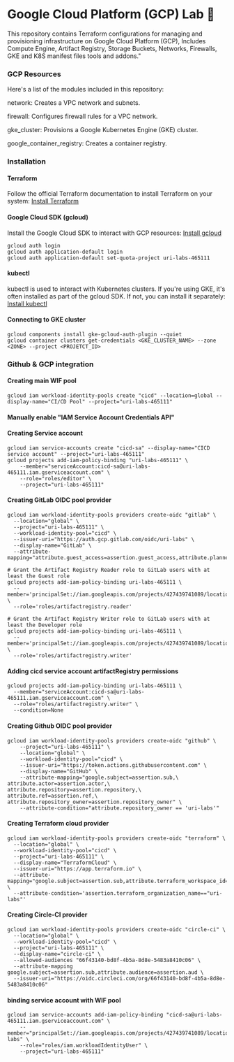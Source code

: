 # Google Cloud Platform (GCP) Lab 🚀
This repository contains Terraform configurations for managing and provisioning infrastructure on Google Cloud Platform (GCP), Includes Compute Engine, Artifact Registry, Storage Buckets, Networks, Firewalls, GKE and K8S manifest files tools and addons."

### GCP Resources

Here's a list of the modules included in this repository:

network: Creates a VPC network and subnets.

firewall: Configures firewall rules for a VPC network.

gke_cluster: Provisions a Google Kubernetes Engine (GKE) cluster.

google_container_registry: Creates a container registry.

### Installation

#### Terraform

Follow the official Terraform documentation to install Terraform on your system: [Install Terraform](https://learn.hashicorp.com/terraform/getting-started/install.html)

#### Google Cloud SDK (gcloud)

Install the Google Cloud SDK to interact with GCP resources: [Install gcloud](https://cloud.google.com/sdk/docs/install)
```
gcloud auth login
gcloud auth application-default login
gcloud auth application-default set-quota-project uri-labs-465111
```

#### kubectl

kubectl is used to interact with Kubernetes clusters. If you're using GKE, it's often installed as part of the gcloud SDK. If not, you can install it separately: [Install kubectl](https://kubernetes.io/docs/tasks/tools/install-kubectl/)

#### Connecting to GKE cluster

```
gcloud components install gke-gcloud-auth-plugin --quiet
gcloud container clusters get-credentials <GKE_CLUSTER_NAME> --zone <ZONE> --project <PROJETCT_ID>
```

### Github & GCP integration
#### Creating main WIF pool
```
gcloud iam workload-identity-pools create "cicd" --location=global --display-name="CI/CD Pool" --project="uri-labs-465111"
```

#### Manually enable "IAM Service Account Credentials API"
#### Creating Service account
```
gcloud iam service-accounts create "cicd-sa" --display-name="CICD service account" --project="uri-labs-465111"
gcloud projects add-iam-policy-binding "uri-labs-465111" \
    --member="serviceAccount:cicd-sa@uri-labs-465111.iam.gserviceaccount.com" \
    --role="roles/editor" \
    --project="uri-labs-465111"
```

#### Creating GitLab OIDC pool provider
```
gcloud iam workload-identity-pools providers create-oidc "gitlab" \
  --location="global" \
  --project="uri-labs-465111" \
  --workload-identity-pool="cicd" \
  --issuer-uri="https://auth.gcp.gitlab.com/oidc/uri-labs" \
  --display-name="GitLab" \
  --attribute-mapping="attribute.guest_access=assertion.guest_access,attribute.planner_access=assertion.planner_access,attribute.reporter_access=assertion.reporter_access,attribute.developer_access=assertion.developer_access,attribute.maintainer_access=assertion.maintainer_access,attribute.owner_access=assertion.owner_access,attribute.namespace_id=assertion.namespace_id,attribute.namespace_path=assertion.namespace_path,attribute.project_id=assertion.project_id,attribute.project_path=assertion.project_path,attribute.user_id=assertion.user_id,attribute.user_login=assertion.user_login,attribute.user_email=assertion.user_email,attribute.user_access_level=assertion.user_access_level,google.subject=assertion.sub"

```
```
# Grant the Artifact Registry Reader role to GitLab users with at least the Guest role
gcloud projects add-iam-policy-binding uri-labs-465111 \
  --member='principalSet://iam.googleapis.com/projects/427439741089/locations/global/workloadIdentityPools/cicd/attribute.guest_access/true' \
  --role='roles/artifactregistry.reader'

# Grant the Artifact Registry Writer role to GitLab users with at least the Developer role
gcloud projects add-iam-policy-binding uri-labs-465111 \
  --member='principalSet://iam.googleapis.com/projects/427439741089/locations/global/workloadIdentityPools/cicd/attribute.developer_access/true' \
  --role='roles/artifactregistry.writer'
```
#### Adding cicd service account artifactRegistry permissions
```
gcloud projects add-iam-policy-binding uri-labs-465111 \
  --member="serviceAccount:cicd-sa@uri-labs-465111.iam.gserviceaccount.com" \
  --role="roles/artifactregistry.writer" \
  --condition=None
```
  
#### Creating Github OIDC pool provider
```
gcloud iam workload-identity-pools providers create-oidc "github" \
    --project="uri-labs-465111" \
    --location="global" \
    --workload-identity-pool="cicd" \
    --issuer-uri="https://token.actions.githubusercontent.com" \
    --display-name="GitHub" \
    --attribute-mapping="google.subject=assertion.sub,\
attribute.actor=assertion.actor,\
attribute.repository=assertion.repository,\
attribute.ref=assertion.ref,\
attribute.repository_owner=assertion.repository_owner" \
    --attribute-condition="attribute.repository_owner == 'uri-labs'"
```

#### Creating Terraform cloud provider
```
gcloud iam workload-identity-pools providers create-oidc "terraform" \
  --location="global" \
  --workload-identity-pool="cicd" \
  --project="uri-labs-465111" \
  --display-name="TerraformCloud" \
  --issuer-uri="https://app.terraform.io" \
  --attribute-mapping="google.subject=assertion.sub,attribute.terraform_workspace_id=assertion.terraform_workspace_id,attribute.terraform_full_workspace=assertion.terraform_full_workspace" \
  --attribute-condition='assertion.terraform_organization_name=="uri-labs"'

```  

#### Creating Circle-CI provider

```
gcloud iam workload-identity-pools providers create-oidc "circle-ci" \
  --location="global" \
  --workload-identity-pool="cicd" \
  --project="uri-labs-465111" \
  --display-name="circle-ci" \
  --allowed-audiences "66f43140-bd8f-4b5a-8d8e-5483a8410c06" \
  --attribute-mapping google.subject=assertion.sub,attribute.audience=assertion.aud \
  --issuer-uri="https://oidc.circleci.com/org/66f43140-bd8f-4b5a-8d8e-5483a8410c06"

```  

#### binding service account with WIF pool   
```
gcloud iam service-accounts add-iam-policy-binding "cicd-sa@uri-labs-465111.iam.gserviceaccount.com" \
    --member="principalSet://iam.googleapis.com/projects/427439741089/locations/global/workloadIdentityPools/cicd/attribute.repository_owner/uri-labs" \
    --role="roles/iam.workloadIdentityUser" \
    --project="uri-labs-465111"
```